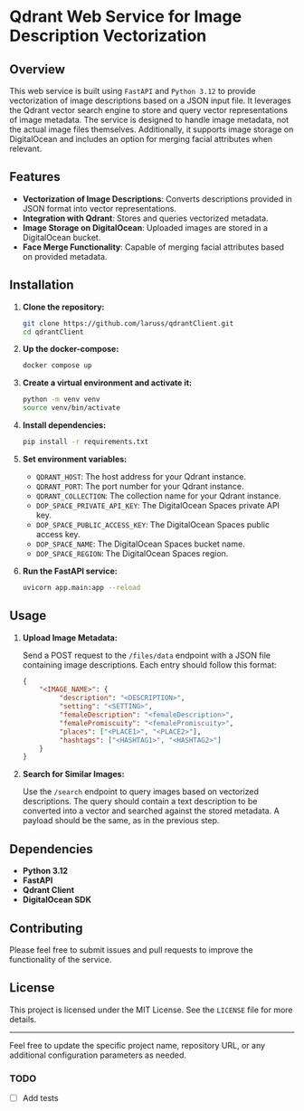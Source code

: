 # Qdrant Web Service for Image Description Vectorization

## Overview

This web service is built using `FastAPI` and `Python 3.12` to provide vectorization of image descriptions based on a JSON input file. 
It leverages the Qdrant vector search engine to store and query vector representations of image metadata. 
The service is designed to handle image metadata, not the actual image files themselves. 
Additionally, it supports image storage on DigitalOcean and includes an option for merging facial attributes when relevant.

## Features
- **Vectorization of Image Descriptions**: Converts descriptions provided in JSON format into vector representations.
- **Integration with Qdrant**: Stores and queries vectorized metadata.
- **Image Storage on DigitalOcean**: Uploaded images are stored in a DigitalOcean bucket.
- **Face Merge Functionality**: Capable of merging facial attributes based on provided metadata.

## Installation

1. **Clone the repository:**
   ```bash
   git clone https://github.com/laruss/qdrantClient.git
   cd qdrantClient
   ```

2. **Up the docker-compose:**
   ```bash
   docker compose up
   ```

3. **Create a virtual environment and activate it:**
   ```bash
   python -m venv venv
   source venv/bin/activate
   ```

4. **Install dependencies:**
   ```bash
   pip install -r requirements.txt
   ```

5. **Set environment variables:**

   - `QDRANT_HOST`: The host address for your Qdrant instance.
   - `QDRANT_PORT`: The port number for your Qdrant instance.
   - `QDRANT_COLLECTION`: The collection name for your Qdrant instance.
   - `DOP_SPACE_PRIVATE_API_KEY`: The DigitalOcean Spaces private API key.
   - `DOP_SPACE_PUBLIC_ACCESS_KEY`: The DigitalOcean Spaces public access key.
   - `DOP_SPACE_NAME`: The DigitalOcean Spaces bucket name.
   - `DOP_SPACE_REGION`: The DigitalOcean Spaces region.

6. **Run the FastAPI service:**
   ```bash
   uvicorn app.main:app --reload
   ```

## Usage

1. **Upload Image Metadata:**
   
   Send a POST request to the `/files/data` endpoint with a JSON file containing image descriptions. Each entry should follow this format:

   ```json
   {
       "<IMAGE_NAME>": {
            "description": "<DESCRIPTION>",
            "setting": "<SETTING>",
            "femaleDescription": "<femaleDescription>",
            "femalePromiscuity": "<femalePromiscuity>",
            "places": ["<PLACE1>", "<PLACE2>"],
            "hashtags": ["<HASHTAG1>", "<HASHTAG2>"]
       }
   }
   ```

2. **Search for Similar Images:**

   Use the `/search` endpoint to query images based on vectorized descriptions. The query should contain a text description to be converted into a vector and searched against the stored metadata.
   A payload should be the same, as in the previous step.

## Dependencies

- **Python 3.12**
- **FastAPI**
- **Qdrant Client**
- **DigitalOcean SDK**

## Contributing

Please feel free to submit issues and pull requests to improve the functionality of the service.

## License

This project is licensed under the MIT License. See the `LICENSE` file for more details.

---

Feel free to update the specific project name, repository URL, or any additional configuration parameters as needed.

### TODO

- [ ] Add tests
